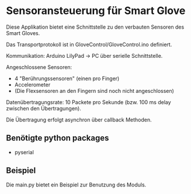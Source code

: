 # Sensoransteuerung für Smart Glove

Diese Applikation bietet eine Schnittstelle zu den verbauten Sensoren
des Smart Gloves.

Das Transportprotokoll ist in GloveControl/GloveControl.ino definiert.

Kommunikation: Arduino LilyPad -> PC über serielle Schnittstelle.


Angeschlossene Sensoren:
* 4 "Berührungssensoren" (einen pro Finger)
* Accelerometer
* (Die Flexsensoren an den Fingern sind noch nicht angeschlossen)

Datenübertragungsrate: 10 Packete pro Sekunde (bzw. 100 ms delay zwischen den Übertragungen).

Die Übertragung erfolgt asynchron über callback Methoden. 

## Benötigte python packages

* pyserial 
 
## Beispiel
Die main.py bietet ein Beispiel zur Benutzung des Moduls.